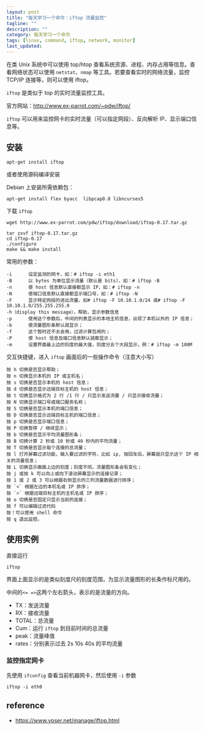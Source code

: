 ```yaml
---
layout: post
title: "每天学习一个命令：iftop 流量监控"
tagline: ""
description: ""
category: 每天学习一个命令
tags: [linux, command, iftop, network, monitor]
last_updated:
---
```


在类 Unix 系统中可以使用 top/htop 查看系统资源、进程、内存占用等信息。查看网络状态可以使用 `netstat`、`nmap` 等工具。若要查看实时的网络流量，监控 TCP/IP 连接等，则可以使用 iftop。

`iftop` 是类似于 top 的实时流量监控工具。

官方网站：<http://www.ex-parrot.com/~pdw/iftop/>

`iftop` 可以用来监控网卡的实时流量（可以指定网段）、反向解析 IP、显示端口信息等。

## 安装

    apt-get install iftop

或者使用源码编译安装

Debian 上安装所需依赖包：

    apt-get install flex byacc  libpcap0.8 libncurses5

下载 `iftop`

    wget http://www.ex-parrot.com/pdw/iftop/download/iftop-0.17.tar.gz

    tar zxvf iftop-0.17.tar.gz
    cd iftop-0.17
    ./configure
    make && make install

常用的参数：

    -i      设定监测的网卡，如：# iftop -i eth1
    -B      以 bytes 为单位显示流量（默认是 bits)，如：# iftop -B
    -n      使 host 信息默认直接都显示 IP，如：# iftop -n
    -N      使端口信息默认直接都显示端口号，如：# iftop -N
    -F      显示特定网段的进出流量，如# iftop -F 10.10.1.0/24 或# iftop -F 10.10.1.0/255.255.255.0
    -h（display this message），帮助，显示参数信息
    -p      使用这个参数后，中间的列表显示的本地主机信息，出现了本机以外的 IP 信息；
    -b      使流量图形条默认就显示；
    -f      这个暂时还不太会用，过滤计算包用的；
    -P      使 host 信息及端口信息默认就都显示；
    -m      设置界面最上边的刻度的最大值，刻度分五个大段显示，例：# iftop -m 100M

交互快捷键，进入 `iftop` 画面后的一些操作命令（注意大小写）

    按 h 切换是否显示帮助；
    按 n 切换显示本机的 IP 或主机名；
    按 s 切换是否显示本机的 host 信息；
    按 d 切换是否显示远端目标主机的 host 信息；
    按 t 切换显示格式为 2 行 /1 行 / 只显示发送流量 / 只显示接收流量；
    按 N 切换显示端口号或端口服务名称；
    按 S 切换是否显示本机的端口信息；
    按 D 切换是否显示远端目标主机的端口信息；
    按 p 切换是否显示端口信息；
    按 P 切换暂停 / 继续显示；
    按 b 切换是否显示平均流量图形条；
    按 B 切换计算 2 秒或 10 秒或 40 秒内的平均流量；
    按 T 切换是否显示每个连接的总流量；
    按 l 打开屏幕过滤功能，输入要过滤的字符，比如 ip, 按回车后，屏幕就只显示这个 IP 相关的流量信息；
    按 L 切换显示画面上边的刻度；刻度不同，流量图形条会有变化；
    按 j 或按 k 可以向上或向下滚动屏幕显示的连接记录；
    按 1 或 2 或 3 可以根据右侧显示的三列流量数据进行排序；
    按 `<` 根据左边的本机名或 IP 排序；
    按 `>` 根据远端目标主机的主机名或 IP 排序；
    按 o 切换是否固定只显示当前的连接；
    按 f 可以编辑过滤代码
    按！可以使用 shell 命令
    按 q 退出监控。

## 使用实例

直接运行

    iftop

界面上面显示的是类似刻度尺的刻度范围，为显示流量图形的长条作标尺用的。

中间的`<= =>`这两个左右箭头，表示的是流量的方向。

- TX：发送流量
- RX：接收流量
- TOTAL：总流量
- Cum：运行 `iftop` 到目前时间的总流量
- peak：流量峰值
- rates：分别表示过去 2s 10s 40s 的平均流量

### 监控指定网卡
先使用 `ifconfig` 查看当前机器网卡，然后使用 `-i` 参数

    iftop -i eth0


## reference

- <https://www.vpser.net/manage/iftop.html>
